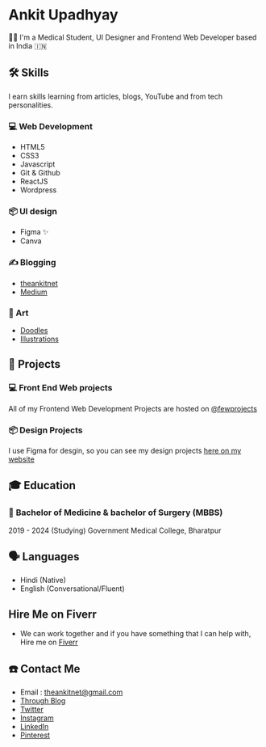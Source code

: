  # Ankit Upadhyay 

👨‍⚕ I'm a Medical Student, UI Designer and Frontend Web Developer based in India 🇮🇳

## 🛠 Skills 

I earn skills learning from articles, blogs, YouTube and from tech personalities.

### 💻 Web Development

- HTML5
- CSS3
- Javascript
- Git & Github
- ReactJS
- Wordpress

### 📦 UI design

- Figma ✨
- Canva

### ✍️ Blogging

- [theankitnet](https://theankitnet.com/blog)
- [Medium](https://theankitnet.medium.com)

### 🎨 Art

- [Doodles](https://theankitnet.com/doodles/)
- [Illustrations](https://tangramm.netlify.app/)
 
## 💾 Projects

### 💻 Front End Web projects

All of my Frontend Web Development Projects are hosted on [@fewprojects](https://github.com/fewprojects)

### 📦 Design Projects

I use Figma for desgin, so you can see my design projects [here on my website](https://theankitnet.com/projects/)

## 🎓 Education

### 💉 **Bachelor of Medicine & bachelor of Surgery** (MBBS)
2019 - 2024 (Studying)
Government Medical College, Bharatpur

## 🗣 Languages

- Hindi (Native)
- English (Conversational/Fluent)

## Hire Me on Fiverr

- We can work together and if you have something that I can help with, Hire me on [Fiverr](https://www.fiverr.com/d_ankitupadhyay?up_rollout=true)

## ☎️ Contact Me

- Email : theankitnet@gmail.com
- [Through Blog](https://theankitnet.com/contact-me/)
- [Twitter](https://www.twitter.com/iamankitupadhay)
- [Instagram](https://www.instagram.com/thisisankitupadhyay)
- [LinkedIn](https://www.linkedin.com/in/thisisankitupadhyay)
- [Pinterest](https://www.pinterest.ca/theankitnet/)

